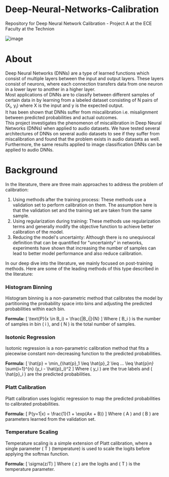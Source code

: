 # Deep-Neural-Networks-Calibration
Repository for Deep Neural Network Calibration - Project A at the ECE Faculty at the Technion

![image](https://github.com/avichayyy/Deep-Neural-Networks-Calibration/assets/129785797/9201769a-802a-4847-8584-aa45a09d2cf6)

# About
Deep Neural Networks (DNNs) are a type of learned functions which consist of multiple layers between the input and output layers. These layers consist of neurons, where each connection transfers data from one neuron in a lower layer to another in a higher layer. <br>
Most applications of DNNs are to classify between different samples of certain data in by learning from a labeled dataset consisting of N pairs of (X<sub>i</sub>, y<sub>i</sub>) where X is the input and y is the expected output. <br>
It has been shown that DNNs suffer from miscalibration i.e. misalignment between predicted probabilities and actual outcomes. <br>
This project investigates the phenomenon of miscalibration in Deep Neural Networks (DNNs) when applied to audio datasets.
We have tested several architectures of DNNs on several audio datasets to see if they suffer from miscalibration and found that the problem exists in audio datasets as well. Furthermore, the same results applied to image classification DNNs can be applied to audio DNNs. <br>

# Background

In the literature, there are three main approaches to address the problem of calibration:
1. Using methods after the training process: These methods use a validation set to perform calibration on them. The assumption here is that the validation set and the training set are taken from the same sample.
2. Using regularization during training: These methods use regularization terms and generally modify the objective function to achieve better calibration of the model.
3. Reducing the model's uncertainty: Although there is no unequivocal definition that can be quantified for "uncertainty" in networks, experiments have shown that increasing the number of samples can lead to better model performance and also reduce calibration.

In our deep dive into the literature, we mainly focused on post-training methods. Here are some of the leading methods of this type described in the literature:

### Histogram Binning

Histogram binning is a non-parametric method that calibrates the model by partitioning the probability space into bins and adjusting the predicted probabilities within each bin. 

**Formula:**
\[ \text{P}(x \in B_i) = \frac{|B_i|}{N} \]
Where \( B_i \) is the number of samples in bin \( i \), and \( N \) is the total number of samples.

### Isotonic Regression

Isotonic regression is a non-parametric calibration method that fits a piecewise constant non-decreasing function to the predicted probabilities.

**Formula:**
\[ \hat{p} = \min_{\hat{p}_1 \leq \hat{p}_2 \leq ... \leq \hat{p}_n} \sum_{i=1}^{n} (y_i - \hat{p}_i)^2 \]
Where \( y_i \) are the true labels and \( \hat{p}_i \) are the predicted probabilities.

### Platt Calibration

Platt calibration uses logistic regression to map the predicted probabilities to calibrated probabilities.

**Formula:**
\[ P(y=1|x) = \frac{1}{1 + \exp(Ax + B)} \]
Where \( A \) and \( B \) are parameters learned from the validation set.

### Temperature Scaling

Temperature scaling is a simple extension of Platt calibration, where a single parameter \( T \) (temperature) is used to scale the logits before applying the softmax function.

**Formula:**
\[ \sigma(z/T) \]
Where \( z \) are the logits and \( T \) is the temperature parameter.
